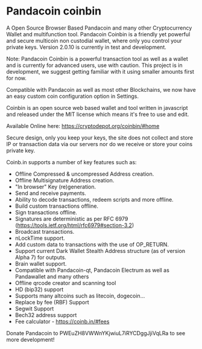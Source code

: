 Pandacoin coinbin
=======

A Open Source Browser Based Pandacoin and many other Cryptocurrency Wallet and multifunction tool. Pandacoin Coinbin is a friendly yet powerful and secure multicoin non custodial wallet, where only you control your private keys. Version 2.0.10 is currently in test and development.

Note: Pandacoin Coinbin is a powerful transaction tool as well as a wallet and is currently for advanced users, use with caution.
      This project is in development, we suggest getting familiar with it using smaller amounts first for now.
 
Compatible with Pandacoin as well as most other Blockchains, we now have an easy custom coin configuration option in Settings.

Coinbin is an open source web based wallet and tool written in javascript and released under the MIT license which means it's free to use and edit. 

Available Online here: https://cryptodepot.org/coinbin/#home
                      
Secure design, only you keep your keys, the site does not collect and store IP or transaction data via our servers nor do we receive or store your coins private key.

Coinb.in supports a number of key features such as: 

- Offline Compressed & uncompressed Address creation.
- Offline Multisignature Address creation.
- "In browser" Key (re)generation. 
- Send and receive payments.
- Ability to decode transactions, redeem scripts and more offline.
- Build custom transactions offline.
- Sign transactions offline.
- Signatures are deterministic as per RFC 6979 (https://tools.ietf.org/html/rfc6979#section-3.2)
- Broadcast transactions.
- nLockTime support.
- Add custom data to transactions with the use of OP_RETURN.
- Support current Dark Wallet Stealth Address structure (as of version Alpha 7) for outputs.
- Brain wallet support.
- Compatible with Pandacoin-qt, Pandacoin Electrum as well as Pandawallet and many others
- Offline qrcode creator and scanning tool
- HD (bip32) support
- Supports many altcoins such as litecoin, dogecoin...
- Replace by fee (RBF) Support
- Segwit Support
- Bech32 address support
- Fee calculator - https://coinb.in/#fees

Donate Pandacoin to PWEuZH8VWWnYKjwiuL7iRYCDggJjiVqLRa to see more development!
